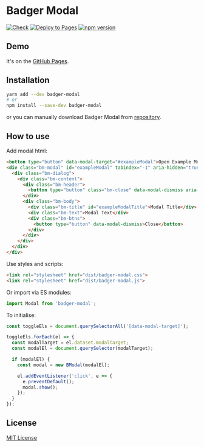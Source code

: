 # Badger Modal
[![Check](https://github.com/roma-borsuk/badger-modal/actions/workflows/check.yml/badge.svg)](https://github.com/roma-borsuk/badger-modal/actions/workflows/check.yml)
[![Deploy to Pages](https://github.com/roma-borsuk/badger-modal/actions/workflows/pages.yml/badge.svg)](https://roma-borsuk.github.io/badger-modal)
[![npm version](https://badge.fury.io/js/badger-modal.svg)](https://badge.fury.io/js/badger-modal)

## Demo
It's on the [GitHub Pages](https://roma-borsuk.github.io/badger-modal).

## Installation

```bash
yarn add --dev badger-modal
# or
npm install --save-dev badger-modal
```

or you can manually download Badger Modal from [repository](https://github.com/roma-borsuk/badger-modal/archive/refs/heads/main.zip).

## How to use

Add modal html:
``` html
<button type="button" data-modal-target="#exampleModal">Open Example Modal</button>
<div class="bm-modal" id="exampleModal" tabindex="-1" aria-hidden="true" aria-labelledby="exampleModalTitle">
  <div class="bm-dialog">
    <div class="bm-content">
      <div class="bm-header">
        <button type="button" class="bm-close" data-modal-dismiss aria-label="Close">Close</button>
      </div>
      <div class="bm-body">
        <div class="bm-title" id="exampleModalTitle">Modal Title</div>
        <div class="bm-text">Modal Text</div>
        <div class="bm-btns">
          <button type="button" data-modal-dismiss>Close</button>
        </div>
      </div>
    </div>
  </div>
</div>
```

Use styles and scripts:
``` html
<link rel="stylesheet" href="dist/badger-modal.css">
<link rel="stylesheet" href="dist/badger-modal.js">
```

Or import via ES modules:
``` javascript
import Modal from 'badger-modal';
```

To initialise:
``` javascript
const toggleEls = document.querySelectorAll('[data-modal-target]');

toggleEls.forEach(el => {
  const modalTarget = el.dataset.modalTarget;
  const modalEl = document.querySelector(modalTarget);

  if (modalEl) {
    const modal = new BModal(modalEl);

    el.addEventListener('click', e => {
      e.preventDefault();
      modal.show();
    });
  }
});
```

## License
[MIT License](https://en.wikipedia.org/wiki/MIT_License)

